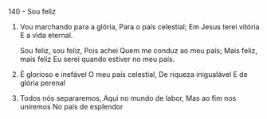 140 - Sou feliz

1. Vou marchando para a glória,
   Para o país celestial;
   Em Jesus terei vitória
   E a vida eternal.

   Sou feliz, sou feliz,
   Pois achei Quem me conduz ao meu país;
   Mais feliz, mais feliz
   Eu serei quando estiver no meu país.

2. É glorioso e inefável
   O meu país celestial,
   De riqueza inigualável
   E de glória perenal

3. Todos nós separaremos,
   Aqui no mundo de labor,
   Mas ao fim nos uniremos
   No país de esplendor
